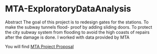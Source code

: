 # MTA-ExploratoryDataAnalysis
Abstract
The goal of this project is to redesign gates for the stations. To make the subway tunnels flood-
proof by adding sliding doors. To protect the city subway system from flooding to avoid the high
coasts of repairs after the damage is done. I worked with data provided by MTA

You will find 
[MTA Project Proposal](https://github.com/Rawanawh/MTA-ExploratoryDataAnalysis/blob/main/project%20proposal%20.pdf)
